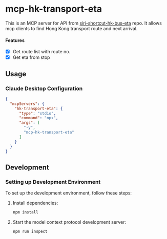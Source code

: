 # mcp-hk-transport-eta

This is an MCP server for API from [siri-shortcut-hk-bus-eta](https://github.com/kennyfong19931/siri-shortcut-hk-bus-eta) repo. It allows mcp clients to find Hong Kong transport route and next arrival.

#### Features

- [x] Get route list with route no.
- [x] Get eta from stop

## Usage

### Claude Desktop Configuration

```json
{
  "mcpServers": {
    "hk-transport-eta": {
      "type": "stdio",
      "command": "npx",
      "args": [
        "-y",
        "mcp-hk-transport-eta"
      ]
    }
  }
}
```

## Development

### Setting up Development Environment

To set up the development environment, follow these steps:

1. Install dependencies:

   ```sh
   npm install
   ```

1. Start the model context protocol development server:

   ```sh
   npm run inspect
   ```
